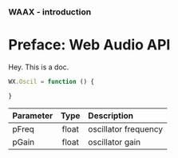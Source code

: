 ### WAAX - introduction

# Preface: Web Audio API

Hey. This is a doc.

```javascript
WX.Oscil = function () {

}
```

| Parameter | Type   	| Description 				|
|:----------|:---------:|:--------------------------|
| pFreq     | float		| oscillator frequency |
| pGain     | float 	| oscillator gain |